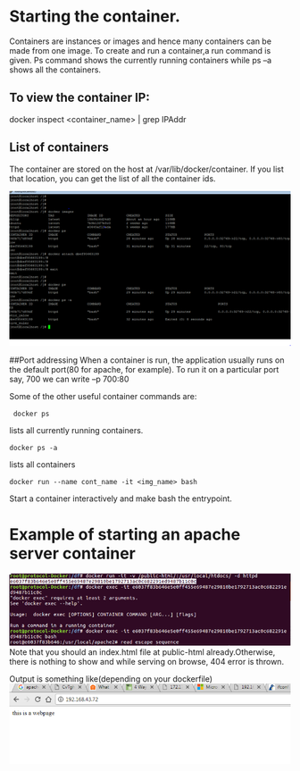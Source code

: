 # Starting the container.

Containers are instances or images and hence many containers can be made from one image. 
To create and run a container,a run command is given. Ps command shows 
the currently running containers while ps –a shows all the containers.

## To view the container IP:
docker inspect <container_name> | grep IPAddr

## List of containers
The container are stored on the host at /var/lib/docker/container.
 If you list that location, you can get the list of all the container ids.
 
 ![Screenshot](dockerps.png)

##Port addressing
When a container is run, the application usually runs on the default port(80 for apache, for example).
 To run it on a particular port say, 700 we can write –p 700:80 
 
 Some of the other useful container commands are:
 
```
 docker ps 
 ```
 
lists all currently running containers.

 ```
 docker ps -a
 ```
 
 lists all containers
 
 ```
 docker run --name cont_name -it <img_name> bash
 ```
 
 Start a container interactively and make bash the entrypoint.
 
# Example of starting an apache server container
  ![Screenshot](apache_run.png)
 Note that you should an index.html file at public-html already.Otherwise, there is nothing to show and while serving on browse, 404 error is thrown.
 
Output is something like(depending on your dockerfile)
 ![Screenshot](apache.png)